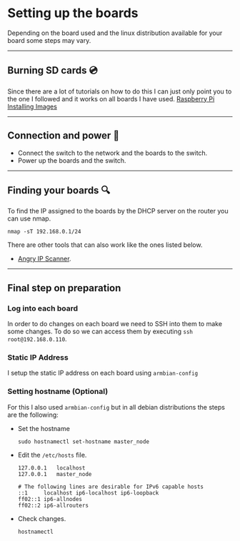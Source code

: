 # Setting up the boards

Depending on the board used and the linux distribution available for your board some steps may vary.

---

## Burning SD cards :cd:

Since there are a lot of tutorials on how to do this I can just only point you to the one I followed and it works on all boards I have used. [Raspberry Pi Installing Images](https://www.raspberrypi.org/documentation/installation/installing-images/)

---

## Connection and power :electric_plug:

- Connect the switch to the network and the boards to the switch.
- Power up the boards and the switch.

---

## Finding your boards :mag:

To find the IP assigned to the boards by the DHCP server on the router you can use nmap.

```shell
nmap -sT 192.168.0.1/24
```

There are other tools that can also work like the ones listed below.

- [Angry IP Scanner](https://angryip.org/).

---

## Final step on preparation

### Log into each board

In order to do changes on each board we need to SSH into them to make some changes. To do so we can access them by executing `ssh root@192.168.0.110`.

### Static IP Address

I setup the static IP address on each board using `armbian-config`

### Setting hostname (Optional)

For this I also used `armbian-config` but in all debian distributions the steps are the following:

- Set the hostname
  ```shell
  sudo hostnamectl set-hostname master_node
  ```
- Edit the `/etc/hosts` file.

  ```shell
  127.0.0.1   localhost
  127.0.0.1   master_node

  # The following lines are desirable for IPv6 capable hosts
  ::1     localhost ip6-localhost ip6-loopback
  ff02::1 ip6-allnodes
  ff02::2 ip6-allrouters
  ```

- Check changes.

  ```shell
  hostnamectl
  ```
